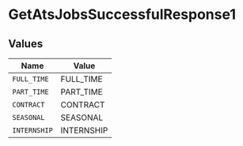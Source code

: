 # GetAtsJobsSuccessfulResponse1


## Values

| Name         | Value        |
| ------------ | ------------ |
| `FULL_TIME`  | FULL_TIME    |
| `PART_TIME`  | PART_TIME    |
| `CONTRACT`   | CONTRACT     |
| `SEASONAL`   | SEASONAL     |
| `INTERNSHIP` | INTERNSHIP   |